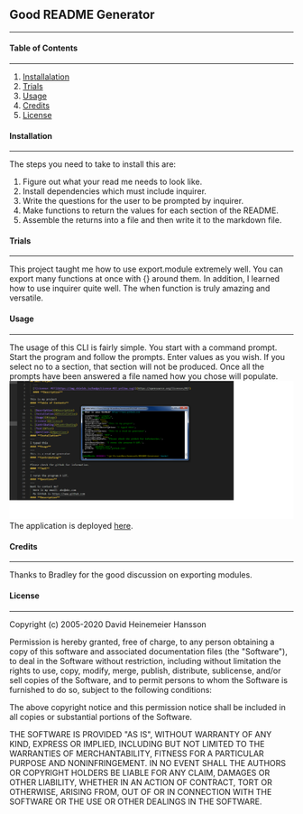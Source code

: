 ## **Good README Generator**

---

#### **Table of Contents**

---

1. [Installalation](#installation)
1. [Trials](#trials)
1. [Usage](#usage)
1. [Credits](#credits)
1. [License](#license)

#### **Installation**

---

The steps you need to take to install this are:

1. Figure out what your read me needs to look like.
1. Install dependencies which must include inquirer.
1. Write the questions for the user to be prompted by inquirer.
1. Make functions to return the values for each section of the README.
1. Assemble the returns into a file and then write it to the markdown file.

#### **Trials**

---

This project taught me how to use export.module extremely well. You can export many functions at once with {} around them. In addition, I learned how to use inquirer quite well. The when function is truly amazing and versatile.

#### **Usage**

---

The usage of this CLI is fairly simple. You start with a command prompt.
Start the program and follow the prompts. Enter values as you wish. If you select no to a section, that section will not be produced. Once all the prompts have been answered a file named how you chose will populate.
![picture of the app](./utils/Images/screenshot.png)
The application is deployed [here](https://github.com/jerler1/README-Generator).

#### **Credits**

---

Thanks to Bradley for the good discussion on exporting modules.

#### **License**

---

Copyright (c) 2005-2020 David Heinemeier Hansson

Permission is hereby granted, free of charge, to any person obtaining
a copy of this software and associated documentation files (the
"Software"), to deal in the Software without restriction, including
without limitation the rights to use, copy, modify, merge, publish,
distribute, sublicense, and/or sell copies of the Software, and to
permit persons to whom the Software is furnished to do so, subject to
the following conditions:

The above copyright notice and this permission notice shall be
included in all copies or substantial portions of the Software.

THE SOFTWARE IS PROVIDED "AS IS", WITHOUT WARRANTY OF ANY KIND,
EXPRESS OR IMPLIED, INCLUDING BUT NOT LIMITED TO THE WARRANTIES OF
MERCHANTABILITY, FITNESS FOR A PARTICULAR PURPOSE AND
NONINFRINGEMENT. IN NO EVENT SHALL THE AUTHORS OR COPYRIGHT HOLDERS BE
LIABLE FOR ANY CLAIM, DAMAGES OR OTHER LIABILITY, WHETHER IN AN ACTION
OF CONTRACT, TORT OR OTHERWISE, ARISING FROM, OUT OF OR IN CONNECTION
WITH THE SOFTWARE OR THE USE OR OTHER DEALINGS IN THE SOFTWARE.
